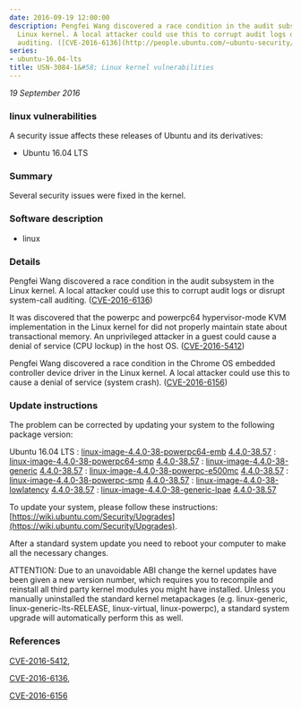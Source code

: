 ```yaml
---
date: 2016-09-19 12:00:00
description: Pengfei Wang discovered a race condition in the audit subsystem in the
  Linux kernel. A local attacker could use this to corrupt audit logs or disrupt system-call
  auditing. ([CVE-2016-6136](http://people.ubuntu.com/~ubuntu-security/cve/CVE-2016-6136))
series:
- ubuntu-16.04-lts
title: USN-3084-1&#58; Linux kernel vulnerabilities
---
```


*19 September 2016*

### linux vulnerabilities

A security issue affects these releases of Ubuntu and its derivatives:

* Ubuntu 16.04 LTS

### Summary

Several security issues were fixed in the kernel. 

### Software description

* linux 

### Details

Pengfei Wang discovered a race condition in the audit subsystem in the Linux kernel. A local attacker could use this to corrupt audit logs or disrupt system-call auditing. ([CVE-2016-6136](http://people.ubuntu.com/~ubuntu-security/cve/CVE-2016-6136))

It was discovered that the powerpc and powerpc64 hypervisor-mode KVM implementation in the Linux kernel for did not properly maintain state about transactional memory. An unprivileged attacker in a guest could cause a denial of service (CPU lockup) in the host OS. ([CVE-2016-5412](http://people.ubuntu.com/~ubuntu-security/cve/CVE-2016-5412))

Pengfei Wang discovered a race condition in the Chrome OS embedded controller device driver in the Linux kernel. A local attacker could use this to cause a denial of service (system crash). ([CVE-2016-6156](http://people.ubuntu.com/~ubuntu-security/cve/CVE-2016-6156)) 

### Update instructions

The problem can be corrected by updating your system to the following package version:

Ubuntu 16.04 LTS
 : [linux-image-4.4.0-38-powerpc64-emb](https://launchpad.net/ubuntu/+source/linux) <span> [4.4.0-38.57](https://launchpad.net/ubuntu/+source/linux/4.4.0-38.57) </span> 
 : [linux-image-4.4.0-38-powerpc64-smp](https://launchpad.net/ubuntu/+source/linux) <span> [4.4.0-38.57](https://launchpad.net/ubuntu/+source/linux/4.4.0-38.57) </span> 
 : [linux-image-4.4.0-38-generic](https://launchpad.net/ubuntu/+source/linux) <span> [4.4.0-38.57](https://launchpad.net/ubuntu/+source/linux/4.4.0-38.57) </span> 
 : [linux-image-4.4.0-38-powerpc-e500mc](https://launchpad.net/ubuntu/+source/linux) <span> [4.4.0-38.57](https://launchpad.net/ubuntu/+source/linux/4.4.0-38.57) </span> 
 : [linux-image-4.4.0-38-powerpc-smp](https://launchpad.net/ubuntu/+source/linux) <span> [4.4.0-38.57](https://launchpad.net/ubuntu/+source/linux/4.4.0-38.57) </span> 
 : [linux-image-4.4.0-38-lowlatency](https://launchpad.net/ubuntu/+source/linux) <span> [4.4.0-38.57](https://launchpad.net/ubuntu/+source/linux/4.4.0-38.57) </span> 
 : [linux-image-4.4.0-38-generic-lpae](https://launchpad.net/ubuntu/+source/linux) <span> [4.4.0-38.57](https://launchpad.net/ubuntu/+source/linux/4.4.0-38.57) </span> 

To update your system, please follow these instructions: [https://wiki.ubuntu.com/Security/Upgrades](https://wiki.ubuntu.com/Security/Upgrades).

After a standard system update you need to reboot your computer to make all the necessary changes.

ATTENTION: Due to an unavoidable ABI change the kernel updates have been given a new version number, which requires you to recompile and reinstall all third party kernel modules you might have installed. Unless you manually uninstalled the standard kernel metapackages (e.g. linux-generic, linux-generic-lts-RELEASE, linux-virtual, linux-powerpc), a standard system upgrade will automatically perform this as well. 

### References

 
 [CVE-2016-5412](http://people.ubuntu.com/~ubuntu-security/cve/CVE-2016-5412), 

 [CVE-2016-6136](http://people.ubuntu.com/~ubuntu-security/cve/CVE-2016-6136), 

 [CVE-2016-6156](http://people.ubuntu.com/~ubuntu-security/cve/CVE-2016-6156)